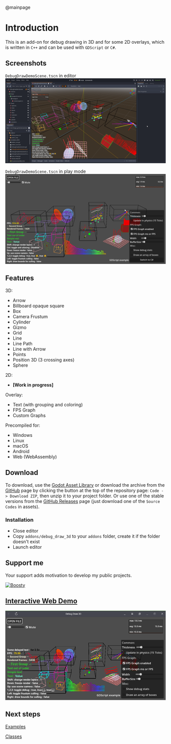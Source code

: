 @mainpage
# Introduction

This is an add-on for debug drawing in 3D and for some 2D overlays, which is written in `C++` and can be used with `GDScript` or `C#`.

## Screenshots

`DebugDrawDemoScene.tscn` in editor
![screenshot_2](/images/screenshot_2.png)

`DebugDrawDemoScene.tscn` in play mode
![screenshot_3](/images/screenshot_3.png)

## Features

3D:

* Arrow
* Billboard opaque square
* Box
* Camera Frustum
* Cylinder
* Gizmo
* Grid
* Line
* Line Path
* Line with Arrow
* Points
* Position 3D (3 crossing axes)
* Sphere

2D:

* **[Work in progress]**

Overlay:

* Text (with grouping and coloring)
* FPS Graph
* Custom Graphs

Precompiled for:

* Windows
* Linux
* macOS
* Android
* Web (WebAssembly)

## Download

To download, use the [Godot Asset Library](https://godotengine.org/asset-library/asset/1766) or download the archive from the [GitHub](https://github.com/DmitriySalnikov/godot_debug_draw_3d) page by clicking the button at the top of the repository page: `Code -> Download ZIP`, then unzip it to your project folder. Or use one of the stable versions from the [GitHub Releases](https://github.com/DmitriySalnikov/godot_debug_draw_3d/releases) page (just download one of the `Source Codes` in assets).

### Installation

* Close editor
* Copy `addons/debug_draw_3d` to your `addons` folder, create it if the folder doesn't exist
* Launch editor

## Support me

Your support adds motivation to develop my public projects.

<a href="https://boosty.to/dmitriysalnikov/donate"><img src="https://static.boosty.to/assets/images/boostyDomainLogo.5Vlxt.svg" alt="Boosty" width=120px/></a>

<h2><a href="https://dd3d.dmitriysalnikov.ru/demo/">Interactive Web Demo</a></h2>

[![](/images/screenshot_web.png)](https://dd3d.dmitriysalnikov.ru/demo/)

## Next steps

[Examples](Examples.md)

[Classes](annotated.html)
